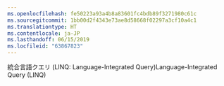 ```yaml
---
ms.openlocfilehash: fe50223a93a4b8a83601fc4bdb89f3271980c61c
ms.sourcegitcommit: 1bb00d2f4343e73ae8d58668f02297a3cf10a4c1
ms.translationtype: HT
ms.contentlocale: ja-JP
ms.lasthandoff: 06/15/2019
ms.locfileid: "63867823"
---
```

<span data-ttu-id="2a957-101">統合言語クエリ (LINQ: Language-Integrated Query)</span><span class="sxs-lookup"><span data-stu-id="2a957-101">Language-Integrated Query (LINQ)</span></span>